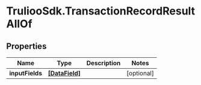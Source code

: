 # TruliooSdk.TransactionRecordResultAllOf

## Properties

Name | Type | Description | Notes
------------ | ------------- | ------------- | -------------
**inputFields** | [**[DataField]**](DataField.md) |  | [optional] 


